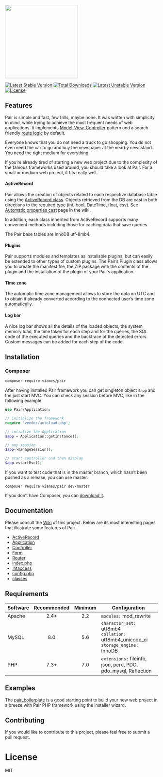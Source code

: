 <img src="https://github.com/viames/Pair/wiki/files/pair-logo.png" width="240">

[![Latest Stable Version](https://poser.pugx.org/viames/pair/v/stable)](https://packagist.org/packages/viames/pair)
[![Total Downloads](https://poser.pugx.org/viames/pair/downloads)](https://packagist.org/packages/viames/pair)
[![Latest Unstable Version](https://poser.pugx.org/viames/pair/v/unstable)](https://packagist.org/packages/viames/pair)
[![License](https://poser.pugx.org/viames/pair/license)](https://packagist.org/packages/viames/pair)

## Features

Pair is simple and fast, few frills, maybe none. It was written with simplicity in mind, while trying to achieve the most frequent needs of web applications. It implements [Model-View-Controller](https://en.wikipedia.org/wiki/Model-View-Controller) pattern and a search friendly [route logic](https://github.com/viames/pair/wiki/Router) by default.

Everyone knows that you do not need a truck to go shopping. You do not even need the car to go and buy the newspaper at the nearby newsstand. You need the right medium for everything.

If you’re already tired of starting a new web project due to the complexity of the famous frameworks used around, you should take a look at Pair. For a small or medium web project, it fits really well.

#### ActiveRecord

Pair allows the creation of objects related to each respective database table using the [ActiveRecord class](https://github.com/viames/pair/wiki/ActiveRecord). Objects retrieved from the DB are cast in both directions to the required type (int, bool, DateTime, float, csv). See [Automatic properties cast](https://github.com/viames/pair/wiki/ActiveRecord#automatic-properties-cast) page in the wiki.

In addition, each class inherited from ActiveRecord supports many convenient methods including those for caching data that save queries.

The Pair base tables are InnoDB utf-8mb4.

#### Plugins

Pair supports modules and templates as installable plugins, but can easily be extended to other types of custom plugins. The Pair’s Plugin class allows you to create the manifest file, the ZIP package with the contents of the plugin and the installation of the plugin of your Pair’s application.

#### Time zone

The automatic time zone management allows to store the data on UTC and to obtain it already converted according to the connected user’s time zone automatically.

#### Log bar

A nice log bar shows all the details of the loaded objects, the system memory load, the time taken for each step and for the queries, the SQL code of the executed queries and the backtrace of the detected errors. Custom messages can be added for each step of the code.

## Installation

### Composer

```sh
composer require viames/pair
```
After having installed Pair framework you can get singleton object `$app` and the just start MVC. You can check any session before MVC, like in the following example.

```php
use Pair\Application;

// initialize the framework
require 'vendor/autoload.php';

// intialize the Application
$app = Application::getInstance();

// any session
$app->manageSession();

// start controller and then display
$app->startMvc();
```

If you want to test code that is in the master branch, which hasn’t been pushed as a release, you can use master.

```
composer require viames/pair dev-master
```
If you don’t have Composer, you can [download it](https://getcomposer.org/download/).

## Documentation

Please consult the [Wiki](https://github.com/viames/pair/wiki) of this project. Below are its most interesting pages that illustrate some features of Pair.

* [ActiveRecord](https://github.com/viames/pair/wiki/ActiveRecord)
* [Application](https://github.com/viames/pair/wiki/Application)
* [Controller](https://github.com/viames/pair/wiki/Controller)
* [Form](https://github.com/viames/pair/wiki/Form)
* [Router](https://github.com/viames/pair/wiki/Router)
* [index.php](https://github.com/viames/pair/wiki/index)
* [.htaccess](https://github.com/viames/pair/wiki/htaccess)
* [config.php](https://github.com/viames/pair/wiki/Configuration-file)
* [classes](https://github.com/viames/pair/wiki/Classes-folder)

## Requirements

| Software | Recommended | Minimum | Configuration          |
| ---      |    :---:    |  :---:  | ---                    |
| Apache   | 2.4+        | 2.2     | `modules:` mod_rewrite |
| MySQL    | 8.0         | 5.6     | `character_set:` utf8mb4 <br> `collation:` utf8mb4\_unicode_ci <br> `storage_engine:` InnoDB |
| PHP      | 7.3+        | 7.0     | `extensions:` fileinfo, json, pcre, PDO, pdo_mysql, Reflection |

## Examples

The [pair_boilerplate](https://github.com/viames/pair_boilerplate) is a good starting point to build your new web project in a breeze with Pair PHP framework using the installer wizard.

## Contributing

If you would like to contribute to this project, please feel free to submit a pull request.

# License

MIT
